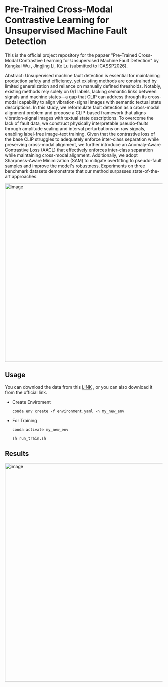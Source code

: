 # Pre-Trained Cross-Modal Contrastive Learning for Unsupervised Machine Fault Detection
This is the official project repository for the papaer "Pre-Trained Cross-Modal Contrastive Learning for Unsupervised Machine Fault Detection" by Kangkai Wu , Jingjing Li, Ke Lu (submitted to ICASSP2026).

Abstract: Unsupervised machine fault detection is essential for maintaining production safety and efficiency, yet existing methods are constrained by limited generalization and reliance on manually defined thresholds. Notably, existing methods rely solely on 0/1 labels, lacking semantic links between signals and machine states—a gap that CLIP can address through its cross-modal capability to align vibration-signal images with semantic textual state descriptions. In this study, we reformulate fault detection as a cross-modal alignment problem and propose a CLIP-based framework that aligns vibration-signal images with textual state descriptions. To overcome the lack of fault data, we construct physically interpretable pseudo-faults through amplitude scaling and interval perturbations on raw signals, enabling label-free image–text training. Given that the contrastive loss of the base CLIP struggles to adequately enforce inter-class separation while preserving cross-modal alignment, we further introduce an Anomaly-Aware Contrastive Loss (AACL) that effectively enforces inter-class separation while maintaining cross-modal alignment. Additionally, we adopt Sharpness-Aware Minimization (SAM) to mitigate overfitting to pseudo-fault samples and improve the model's robustness. Experiments on three benchmark datasets demonstrate that our method surpasses state-of-the-art approaches.

<img width="1346" height="571" alt="image" src="https://github.com/user-attachments/assets/6c02ed16-ddea-4dd6-a67a-1a85005eeeaa" />



## Usage
You can download the data from this [LINK](https://pan.quark.cn/s/b7806b883a60) , or you can also download it from the official link.


* Create Enviroment

    `conda env create -f environment.yaml -n my_new_env`

* For Training

    `conda activate my_new_env`
  
    `sh run_train.sh`
  
## Results
<img width="1346" height="699" alt="image" src="https://github.com/user-attachments/assets/fbb865c9-e440-41db-8700-abe373ea0775" />

